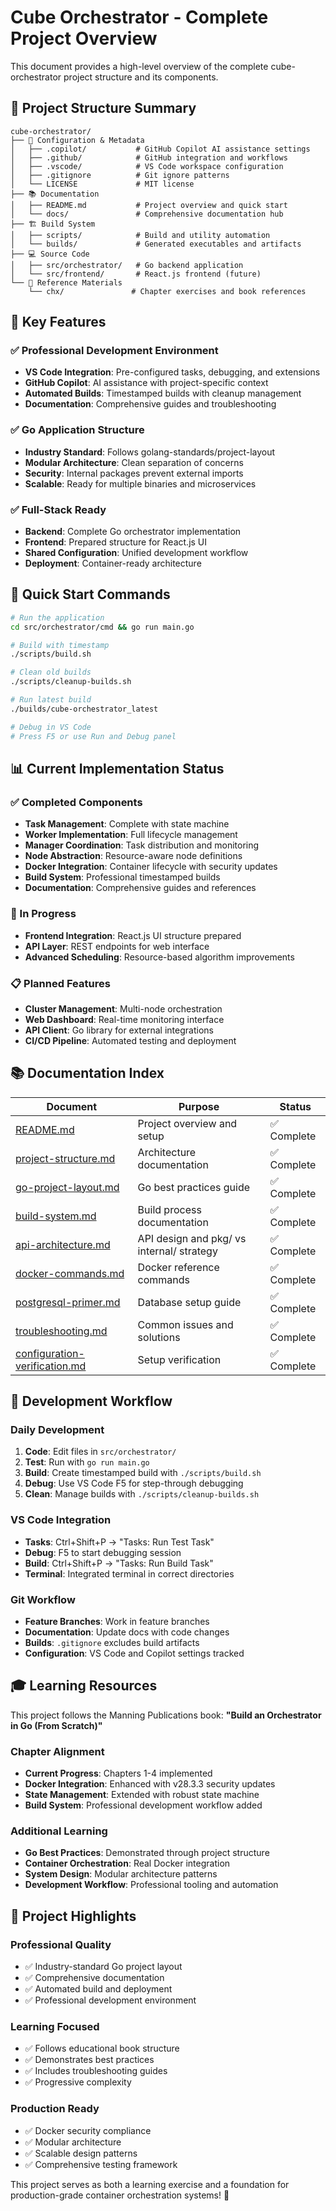 # Cube Orchestrator - Complete Project Overview

This document provides a high-level overview of the complete cube-orchestrator project structure and its components.

## 📁 Project Structure Summary

```text
cube-orchestrator/
├── 🔧 Configuration & Metadata
│   ├── .copilot/           # GitHub Copilot AI assistance settings
│   ├── .github/            # GitHub integration and workflows
│   ├── .vscode/            # VS Code workspace configuration
│   ├── .gitignore          # Git ignore patterns
│   └── LICENSE             # MIT license
├── 📚 Documentation
│   ├── README.md           # Project overview and quick start
│   └── docs/               # Comprehensive documentation hub
├── 🏗️ Build System
│   ├── scripts/            # Build and utility automation
│   └── builds/             # Generated executables and artifacts
├── 💻 Source Code
│   ├── src/orchestrator/   # Go backend application
│   └── src/frontend/       # React.js frontend (future)
└── 📖 Reference Materials
    └── chx/               # Chapter exercises and book references
```

## 🎯 Key Features

### ✅ Professional Development Environment

- **VS Code Integration**: Pre-configured tasks, debugging, and extensions
- **GitHub Copilot**: AI assistance with project-specific context
- **Automated Builds**: Timestamped builds with cleanup management
- **Documentation**: Comprehensive guides and troubleshooting

### ✅ Go Application Structure

- **Industry Standard**: Follows golang-standards/project-layout
- **Modular Architecture**: Clean separation of concerns
- **Security**: Internal packages prevent external imports
- **Scalable**: Ready for multiple binaries and microservices

### ✅ Full-Stack Ready

- **Backend**: Complete Go orchestrator implementation
- **Frontend**: Prepared structure for React.js UI
- **Shared Configuration**: Unified development workflow
- **Deployment**: Container-ready architecture

## 🚀 Quick Start Commands

```bash
# Run the application
cd src/orchestrator/cmd && go run main.go

# Build with timestamp
./scripts/build.sh

# Clean old builds
./scripts/cleanup-builds.sh

# Run latest build
./builds/cube-orchestrator_latest

# Debug in VS Code
# Press F5 or use Run and Debug panel
```

## 📊 Current Implementation Status

### ✅ Completed Components

- **Task Management**: Complete with state machine
- **Worker Implementation**: Full lifecycle management
- **Manager Coordination**: Task distribution and monitoring
- **Node Abstraction**: Resource-aware node definitions
- **Docker Integration**: Container lifecycle with security updates
- **Build System**: Professional timestamped builds
- **Documentation**: Comprehensive guides and references

### 🔄 In Progress

- **Frontend Integration**: React.js UI structure prepared
- **API Layer**: REST endpoints for web interface
- **Advanced Scheduling**: Resource-based algorithm improvements

### 📋 Planned Features

- **Cluster Management**: Multi-node orchestration
- **Web Dashboard**: Real-time monitoring interface
- **API Client**: Go library for external integrations
- **CI/CD Pipeline**: Automated testing and deployment

## 📚 Documentation Index

| Document | Purpose | Status |
|----------|---------|--------|
| [README.md](../README.md) | Project overview and setup | ✅ Complete |
| [project-structure.md](project-structure.md) | Architecture documentation | ✅ Complete |
| [go-project-layout.md](go-project-layout.md) | Go best practices guide | ✅ Complete |
| [build-system.md](build-system.md) | Build process documentation | ✅ Complete |
| [api-architecture.md](api-architecture.md) | API design and pkg/ vs internal/ strategy | ✅ Complete |
| [docker-commands.md](docker-commands.md) | Docker reference commands | ✅ Complete |
| [postgresql-primer.md](postgresql-primer.md) | Database setup guide | ✅ Complete |
| [troubleshooting.md](troubleshooting.md) | Common issues and solutions | ✅ Complete |
| [configuration-verification.md](configuration-verification.md) | Setup verification | ✅ Complete |

## 🔧 Development Workflow

### Daily Development

1. **Code**: Edit files in `src/orchestrator/`
2. **Test**: Run with `go run main.go`
3. **Build**: Create timestamped build with `./scripts/build.sh`
4. **Debug**: Use VS Code F5 for step-through debugging
5. **Clean**: Manage builds with `./scripts/cleanup-builds.sh`

### VS Code Integration

- **Tasks**: Ctrl+Shift+P → "Tasks: Run Test Task"
- **Debug**: F5 to start debugging session
- **Build**: Ctrl+Shift+P → "Tasks: Run Build Task"
- **Terminal**: Integrated terminal in correct directories

### Git Workflow

- **Feature Branches**: Work in feature branches
- **Documentation**: Update docs with code changes
- **Builds**: `.gitignore` excludes build artifacts
- **Configuration**: VS Code and Copilot settings tracked

## 🎓 Learning Resources

This project follows the Manning Publications book:
**"Build an Orchestrator in Go (From Scratch)"**

### Chapter Alignment

- **Current Progress**: Chapters 1-4 implemented
- **Docker Integration**: Enhanced with v28.3.3 security updates
- **State Management**: Extended with robust state machine
- **Build System**: Professional development workflow added

### Additional Learning

- **Go Best Practices**: Demonstrated through project structure
- **Container Orchestration**: Real Docker integration
- **System Design**: Modular architecture patterns
- **Development Workflow**: Professional tooling and automation

## 🌟 Project Highlights

### Professional Quality

- ✅ Industry-standard Go project layout
- ✅ Comprehensive documentation
- ✅ Automated build and deployment
- ✅ Professional development environment

### Learning Focused

- ✅ Follows educational book structure
- ✅ Demonstrates best practices
- ✅ Includes troubleshooting guides
- ✅ Progressive complexity

### Production Ready

- ✅ Docker security compliance
- ✅ Modular architecture
- ✅ Scalable design patterns
- ✅ Comprehensive testing framework

This project serves as both a learning exercise and a foundation for production-grade container orchestration systems! 🚀
